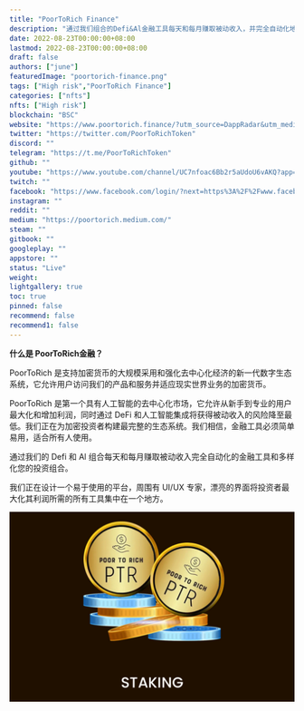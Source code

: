 ```yaml
---
title: "PoorToRich Finance"
description: "通过我们组合的Defi&Al金融工具每天和每月赚取被动收入，并完全自动化地使您的投资组合多样化。"
date: 2022-08-23T00:00:00+08:00
lastmod: 2022-08-23T00:00:00+08:00
draft: false
authors: ["june"]
featuredImage: "poortorich-finance.png"
tags: ["High risk","PoorToRich Finance"]
categories: ["nfts"]
nfts: ["High risk"]
blockchain: "BSC"
website: "https://www.poortorich.finance/?utm_source=DappRadar&utm_medium=deeplink&utm_campaign=visit-website"
twitter: "https://twitter.com/PoorToRichToken"
discord: ""
telegram: "https://t.me/PoorToRichToken"
github: ""
youtube: "https://www.youtube.com/channel/UC7nfoac6Bb2r5aUdoU6vAKQ?app=desktop"
twitch: ""
facebook: "https://www.facebook.com/login/?next=https%3A%2F%2Fwww.facebook.com%2Fpoortorich.finance"
instagram: ""
reddit: ""
medium: "https://poortorich.medium.com/"
steam: ""
gitbook: ""
googleplay: ""
appstore: ""
status: "Live"
weight: 
lightgallery: true
toc: true
pinned: false
recommend: false
recommend1: false
---
```


**什么是 PoorToRich金融？**

PoorToRich 是支持加密货币的大规模采用和强化去中心化经济的新一代数字生态系统，它允许用户访问我们的产品和服务并适应现实世界业务的加密货币。

PoorToRich 是第一个具有人工智能的去中心化市场，它允许从新手到专业的用户最大化和增加利润，同时通过 DeFi 和人工智能集成将获得被动收入的风险降至最低。我们正在为加密投资者构建最完整的生态系统。我们相信，金融工具必须简单易用，适合所有人使用。

通过我们的 Defi 和 Al 组合每天和每月赚取被动收入完全自动化的金融工具和多样化您的投资组合。

我们正在设计一个易于使用的平台，周围有 UI/UX 专家，漂亮的界面将投资者最大化其利润所需的所有工具集中在一个地方。

![PoorToRich](50.png)